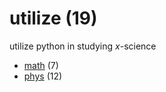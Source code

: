 # utilize (19)
utilize python in studying $x$-science

+ [math](math/README.md) (7)
+ [phys](phys/README.md) (12)
